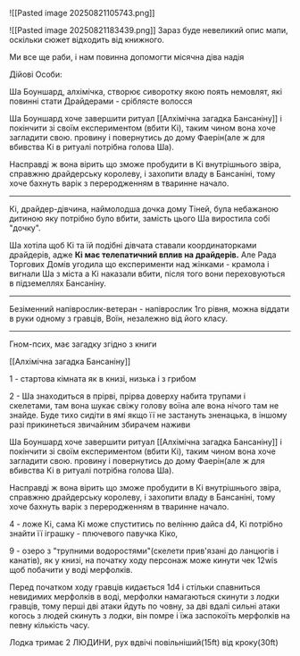 ![[Pasted image 20250821105743.png]]

![[Pasted image 20250821183439.png]]
Зараз буде невеликий опис мапи, оскільки сюжет відходить від книжного.

Ми все ще раби, і нам повинна допомогти місячна діва надія

Дійові Особи:

Ша Боуншард, алхімічка, створює сиворотку якою поять немовлят, які повинні стати Драйдерами - сріблясте волосся

Ша Боуншард хоче завершити ритуал [[Алхімічна загадка Бансаніну]] і покінчити зі своїм експериментом (вбити Кі), таким чином вона хоче загладити свою. провину і повернутись до дому Фаерін(але ж для вбивства Кі в ритуалі потрібна голова Ша).

Насправді ж вона вірить що зможе пробудити в Кі внутрішнього звіра, справжню драйдерську королеву, і захопити владу в Бансаніні, тому хоче бахнуть варік з переродженням в тваринне начало.

--------------

Кі, драйдер-дівчина, наймолодша дочка дому Тіней, була небажаною дитиною яку потрібно було вбити, замість цього Ша виростила собі "дочку".

Ша хотіла щоб Кі та їй подібні дівчата ставали координаторками драйдерів, адже **Кі має телепатичний вплив на драйдерів.**  Але Рада Торгових Домів угодила що експерименти над жінками - крамола і вигнали Ша з міста а Кі наказали вбити, після того вони переховуються в підземеллях Бансаніну.

-----

Безіменний напіврослик-ветеран - напіврослик 1го рівня, можна віддати в руки одному з гравців, Воїн, незалежно від його класу.

----

Гном-псих, має загадку згідно з книги

[[Алхімічна загадка Бансаніну]]

1 - стартова кімната як в книзі, низька і з грибом

2 - Ша знаходиться в прірві, прірва доверху набита трупами і скелетами, там вона шукає свіжу голову воїна але вона нічого там не знайде. Буде тихо сидіти в ямі якщо її не застануть зненацька, в іншому разі прикинеться звичайним збирачем наживи

Ша Боуншард хоче завершити ритуал [[Алхімічна загадка Бансаніну]] і покінчити зі своїм експериментом (вбити Кі), таким чином вона хоче загладити свою. провину і повернутись до дому Фаерін(але ж для вбивства Кі в ритуалі потрібна голова Ша).

Насправді ж вона вірить що зможе пробудити в Кі внутрішнього звіра, справжню драйдерську королеву, і захопити владу в Бансаніні, тому хоче бахнуть варік з переродженням в тваринне начало.

4 - ложе Кі, сама Кі може спуститись по велінню дайса d4,
Ki потрібно знайти її іграшку - плючевого павучка Кіко, 

9 - озеро з "трупними водоростями"(скелети прив'язані до ланцюгів і канатів), як у книзі, на початку ходу персонаж може кинути чек 12wis щоб побачити у воді мерфолків. 

Перед початком ходу гравців кидається 1d4 і стільки спавниться невидимих мерфолків в воді, мерфолки намагаються скинути з лодки гравців, тому перші дві атаки йдуть по човну, за дві вдалі сильні атаки когось з людей скинуть з лодки, він помре і їжа заспокоїть мерфолків на певну кількість часу.


Лодка тримає 2 ЛЮДИНИ, рух вдвічі повільніший(15ft) від кроку(30ft)